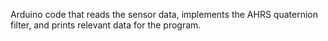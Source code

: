 Arduino code that reads the sensor data, implements the AHRS quaternion filter, and prints relevant data for the program.
